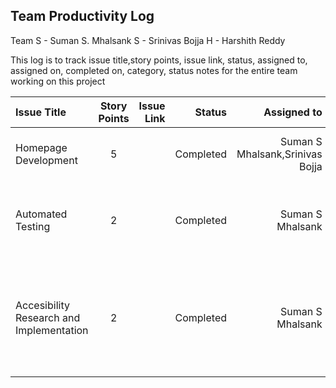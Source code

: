 ## Team Productivity Log

Team 
S - Suman S. Mhalsank
S - Srinivas Bojja
H - Harshith Reddy

This log is to track issue title,story points, issue link, status, assigned to, assigned on, completed on, category, status notes for the entire team working on this project

| Issue Title          | Story Points |   Issue Link |    Status | Assigned to |  Assigned on | Completed on |        Category | Status notes |
|:---------------------|:------------:|-------------:|----------:|------------:|-------------:|-------------:|----------------:|------------:|
| Homepage Development |      5       |         | Completed | Suman S Mhalsank,Srinivas Bojja |    6 May '23 | 6 May'23 | Website Feature | Made Changes to the weclass simulation |
| Automated Testing    |      2       |            | Completed | Suman S Mhalsank |    6 May '23 | 6 May '23 |  Research | Performed research on automated testing, Specifically Playwright |
|  Accesibility Research and Implementation  | 2 |  |Completed | Suman S Mhalsank | 6 May '23 | 6 May '23 |Research and Testing|  Did research on what accessibility is, how to perform and wrote playwright test |
